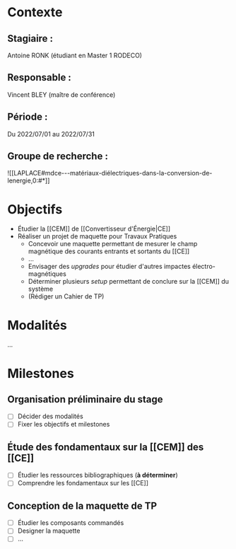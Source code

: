 
# Contexte

## Stagiaire :
Antoine RONK (étudiant en Master 1 RODECO) 

## Responsable :
Vincent BLEY (maître de conférence)

## Période :
Du 2022/07/01 au 2022/07/31 

## Groupe de recherche : 
![[LAPLACE#mdce---matériaux-diélectriques-dans-la-conversion-de-lenergie,0:#*]]



# Objectifs

- Étudier la [[CEM]] de [[Convertisseur d'Énergie|CE]]
- Réaliser un projet de maquette pour Travaux Pratiques
    - Concevoir une maquette permettant de mesurer le champ magnétique des courants entrants et sortants du [[CE]]
    - ...
    - Envisager des _upgrades_ pour étudier d'autres impactes électro-magnétiques
    - Déterminer plusieurs _setup_ permettant de conclure sur la [[CEM]] du système
    - (Rédiger un Cahier de TP)



# Modalités

...



# Milestones

## Organisation préliminaire du stage
- [ ] Décider des modalités
- [ ] Fixer les objectifs et milestones

## Étude des fondamentaux sur la [[CEM]] des [[CE]]
- [ ] Étudier les ressources bibliographiques (**à déterminer**)
- [ ] Comprendre les fondamentaux sur les [[CE]]

## Conception de la maquette de TP
- [ ] Étudier les composants commandés
- [ ] Designer la maquette
- [ ] ...
